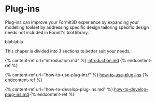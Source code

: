 # Plug-ins

Plug-ins can improve your FormIt3D experience by expanding your modelling  toolset by addressing specific design tailoring specific design needs not included in FormIt's tool library. 

blablabla

This chaper is divided into 3 sections to better suit your needs.:

{% content-ref url="introduction.md" %}
[introduction.md](introduction.md)
{% endcontent-ref %}

{% content-ref url="how-to-use-plug-ins/" %}
[how-to-use-plug-ins](how-to-use-plug-ins/)
{% endcontent-ref %}

{% content-ref url="how-to-develop-plug-ins.md" %}
[how-to-develop-plug-ins.md](how-to-develop-plug-ins.md)
{% endcontent-ref %}



